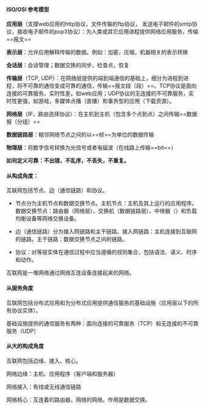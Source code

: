 #### ISO/OSI 参考模型

**应用层**（支撑web应用的http协议，文件传输的ftp协议， 发送电子邮件的smtp协议，接收电子邮件的pop3协议）：为人类或其它应用进程提供网络应用服务，传输==报文==

**表示层**：允许应用解释传输的数据。例如：加密，压缩，机器相关的表示转换

**会话层**：会话管理；数据交换的同步，检查点，恢复

**传输层**（TCP, UDP）：在网络层提供的端到端通信的基础上，细分为进程到进程，将不可靠的通信变成可靠的通信，传输==报文段（段）==。TCP协议是面向连接的可靠服务，实时性差，如web应用；UDP协议的无连接的不可靠服务，实时性更强，如游戏，多媒体点播（直播）和事务型的应用（下载资源）。

**网络层**（IP，路由选择协议）：在主机到主机（包含多个点到点）之间传输==数据报（分组）==

**数据链路层**：相邻网络节点之间的以==帧==为单位的数据传输

**物理层**：将数字信号转换为光信号或者电磁波（在线路上传输==bit==）



**如何定义可靠：不出错，不乱序，不丢失，不重复。**



#### 从构成角度：

互联网包括节点、边（通信链路）和协议。

-   节点分为主机节点和数据交换节点。主机节点：主机及其上运行的应用程序。数据交换节点：路由器（网络层）、交换机（数据链路层）、中继器（）和负载均衡设备等网络交换设备。

-   边（通信链路）分为接入网链路和主干链路。接入网链路：主机连接到互联网的链路。主干链路：数据交换节点之间的链路。
-   协议：对等层实体在通信过程中应当遵循的规则集合，包括语法、语义、时序和动作。



互联网是一堆网络通过网络互连设备连接起来的网络。



#### 从服务角度

互联网包括分布式应用和为分布式应用提供通信服务的基础设施（应用层以下的所有协议实体）。

基础设施提供的通信服务有两种：面向连接的可靠服务（TCP）和无连接的不可靠服务（UDP）



#### 从大的构成角度

互联网包括边缘、接入、核心。

网络边缘：主机、应用程序（客户端和服务器）

网络接入：有线或无线通信链路

网络核心：互连着的路由器，网络的网络。作用是数据交换。